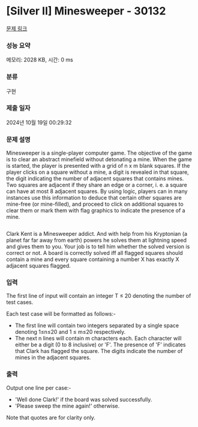 # [Silver II] Minesweeper - 30132 

[문제 링크](https://www.acmicpc.net/problem/30132) 

### 성능 요약

메모리: 2028 KB, 시간: 0 ms

### 분류

구현

### 제출 일자

2024년 10월 19일 00:29:32

### 문제 설명

<p>Minesweeper is a single-player computer game. The objective of the game is to clear an abstract minefield without detonating a mine. When the game is started, the player is presented with a grid of n x m blank squares. If the player clicks on a square without a mine, a digit is revealed in that square, the digit indicating the number of adjacent squares that contains mines. Two squares are adjacent if they share an edge or a corner, i. e. a square can have at most 8 adjacent squares. By using logic, players can in many instances use this information to deduce that certain other squares are mine-free (or mine-filled), and proceed to click on additional squares to clear them or mark them with flag graphics to indicate the presence of a mine. </p>

<p style="text-align: center;"><img alt="" src="https://upload.acmicpc.net/cfadd70c-72cb-403f-9220-2d074f8958d4/-/preview/"></p>

<p>Clark Kent is a Minesweeper addict. And with help from his Kryptonian (a planet far far away from earth) powers he solves them at lightning speed and gives them to you. Your job is to tell him whether the solved version is correct or not. A board is correctly solved iff all flagged squares should contain a mine and every square containing a number X has exactly X adjacent squares flagged. </p>

### 입력 

 <p>The first line of input will contain an integer T ≤ 20 denoting the number of test cases.</p>

<p>Each test case will be formatted as follows:-</p>

<ul>
	<li>The first line will contain two integers separated by a single space denoting 1≤n≤20 and 1 ≤ m≤20 respectively.</li>
	<li>The next n lines will contain m characters each. Each character will either be a digit (0 to 8 inclusive) or 'F'. The presence of 'F' indicates that Clark has flagged the square. The digits indicate the number of mines in the adjacent squares. </li>
</ul>

### 출력 

 <p>Output one line per case:-</p>

<ul>
	<li>'Well done Clark!' if the board was solved successfully. </li>
	<li>'Please sweep the mine again!' otherwise.</li>
</ul>

<p>Note that quotes are for clarity only.</p>

